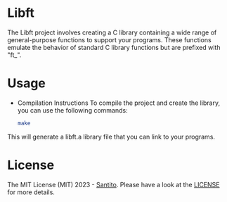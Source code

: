 # Libft
The Libft project involves creating a C library containing a wide range of general-purpose functions to support your programs. These functions emulate the behavior of standard C library functions but are prefixed with "ft_".
# Usage

- Compilation Instructions
To compile the project and create the library, you can use the following commands:


    ```bash
    make
    ```
This will generate a libft.a library file that you can link to your programs.

# License


The MIT License (MIT) 2023 - [Santito](https://github.com/San-tito/). Please have a look at the [LICENSE](LICENSE) for more details.
